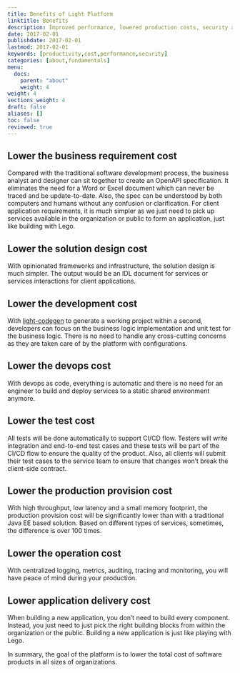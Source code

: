 ```yaml
---
title: Benefits of Light Platform
linktitle: Benefits
description: Improved performance, lowered production costs, security and ease of use are just a few of the reasons Light is so appealing.
date: 2017-02-01
publishdate: 2017-02-01
lastmod: 2017-02-01
keywords: [productivity,cost,performance,security]
categories: [about,fundamentals]
menu:
  docs:
    parent: "about"
    weight: 4
weight: 4
sections_weight: 4
draft: false
aliases: []
toc: false
reviewed: true
---
```

## Lower the business requirement cost

Compared with the traditional software development process, the business analyst and designer can sit together to create an OpenAPI specification. It eliminates the need for a Word or Excel document which can never be traced and be update-to-date. Also, the spec can be understood by both computers and humans without any confusion or clarification. For client application requirements, it is much simpler as we just need to pick up services available in the organization or public to form an application, just like building with Lego.


## Lower the solution design cost

With opinionated frameworks and infrastructure, the solution design is much simpler. The output
would be an IDL document for services or services interactions for client applications. 


## Lower the development cost

With [light-codegen][] to generate a working project within a second, developers can focus on
the business logic implementation and unit test for the business logic. There is no need to handle
any cross-cutting concerns as they are taken care of by the platform with configurations. 

## Lower the devops cost

With devops as code, everything is automatic and there is no need for an engineer to build and
deploy services to a static shared environment anymore. 

## Lower the test cost

All tests will be done automatically to support CI/CD flow. Testers will write integration and end-to-end test cases and these tests will be part of the CI/CD flow to ensure the quality of the product. Also, all clients will submit their test cases to the service team to ensure that changes won’t break the client-side contract.

## Lower the production provision cost

With high throughput, low latency and a small memory footprint, the production provision cost will be significantly lower than with a traditional Java EE based solution. Based on different types of services, sometimes, the difference is over 100 times.

## Lower the operation cost

With centralized logging, metrics, auditing, tracing and monitoring, you will have peace
of mind during your production. 

## Lower application delivery cost

When building a new application, you don’t need to build every component. Instead, you just need to just pick the right building blocks from within the organization or the public. Building a new application is just like playing with Lego.

In summary, the goal of the platform is to lower the total cost of software products in all sizes of organizations. 



[light-codegen]: https://github.com/networknt/light-codegen
